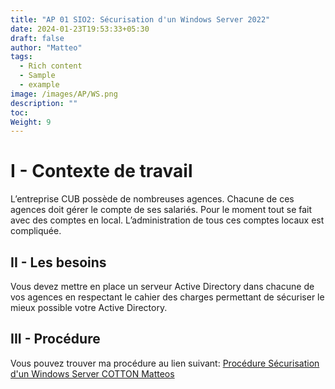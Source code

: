 ```yaml
---
title: "AP 01 SIO2: Sécurisation d'un Windows Server 2022"
date: 2024-01-23T19:53:33+05:30
draft: false
author: "Matteo"
tags:
  - Rich content
  - Sample
  - example
image: /images/AP/WS.png
description: ""
toc: 
Weight: 9
---
```

# I - Contexte de travail

L’entreprise CUB possède de nombreuses agences. Chacune de ces agences doit gérer le compte de ses salariés. Pour le moment tout se fait avec des comptes en local. L’administration de tous ces comptes locaux est compliquée.

## II - Les besoins

Vous devez mettre en place un serveur Active Directory dans chacune de vos agences en respectant le cahier des charges permettant de sécuriser le mieux possible votre Active Directory.

## III - Procédure

Vous pouvez trouver ma procédure au lien suivant: [Procédure Sécurisation d'un Windows Server COTTON Matteos](/docs/AP1.docx)

